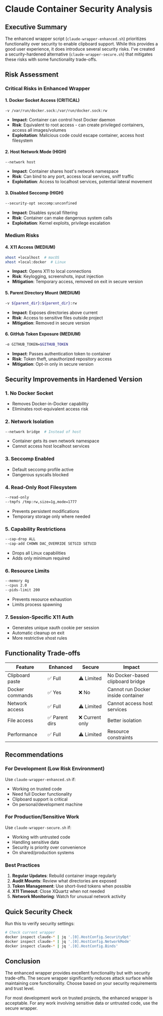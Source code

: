 # Claude Container Security Analysis

## Executive Summary

The enhanced wrapper script (`claude-wrapper-enhanced.sh`) prioritizes functionality over security to enable clipboard support. While this provides a good user experience, it does introduce several security risks. I've created a security-hardened alternative (`claude-wrapper-secure.sh`) that mitigates these risks with some functionality trade-offs.

## Risk Assessment

### Critical Risks in Enhanced Wrapper

#### 1. Docker Socket Access (CRITICAL)
```bash
-v /var/run/docker.sock:/var/run/docker.sock:rw
```
- **Impact**: Container can control host Docker daemon
- **Risk**: Equivalent to root access - can create privileged containers, access all images/volumes
- **Exploitation**: Malicious code could escape container, access host filesystem

#### 2. Host Network Mode (HIGH)
```bash
--network host
```
- **Impact**: Container shares host's network namespace
- **Risk**: Can bind to any port, access local services, sniff traffic
- **Exploitation**: Access to localhost services, potential lateral movement

#### 3. Disabled Seccomp (HIGH)
```bash
--security-opt seccomp:unconfined
```
- **Impact**: Disables syscall filtering
- **Risk**: Container can make dangerous system calls
- **Exploitation**: Kernel exploits, privilege escalation

### Medium Risks

#### 4. X11 Access (MEDIUM)
```bash
xhost +localhost  # macOS
xhost +local:docker  # Linux
```
- **Impact**: Opens X11 to local connections
- **Risk**: Keylogging, screenshots, input injection
- **Mitigation**: Temporary access, removed on exit in secure version

#### 5. Parent Directory Mount (MEDIUM)
```bash
-v ${parent_dir}:${parent_dir}:rw
```
- **Impact**: Exposes directories above current
- **Risk**: Access to sensitive files outside project
- **Mitigation**: Removed in secure version

#### 6. GitHub Token Exposure (MEDIUM)
```bash
-e GITHUB_TOKEN=$GITHUB_TOKEN
```
- **Impact**: Passes authentication token to container
- **Risk**: Token theft, unauthorized repository access
- **Mitigation**: Opt-in only in secure version

## Security Improvements in Hardened Version

### 1. No Docker Socket
- Removes Docker-in-Docker capability
- Eliminates root-equivalent access risk

### 2. Network Isolation
```bash
--network bridge  # Instead of host
```
- Container gets its own network namespace
- Cannot access host localhost services

### 3. Seccomp Enabled
- Default seccomp profile active
- Dangerous syscalls blocked

### 4. Read-Only Root Filesystem
```bash
--read-only
--tmpfs /tmp:rw,size=1g,mode=1777
```
- Prevents persistent modifications
- Temporary storage only where needed

### 5. Capability Restrictions
```bash
--cap-drop ALL
--cap-add CHOWN DAC_OVERRIDE SETGID SETUID
```
- Drops all Linux capabilities
- Adds only minimum required

### 6. Resource Limits
```bash
--memory 4g
--cpus 2.0
--pids-limit 200
```
- Prevents resource exhaustion
- Limits process spawning

### 7. Session-Specific X11 Auth
- Generates unique xauth cookie per session
- Automatic cleanup on exit
- More restrictive xhost rules

## Functionality Trade-offs

| Feature | Enhanced | Secure | Impact |
|---------|----------|---------|---------|
| Clipboard paste | ✅ Full | ⚠️ Limited | No Docker-based clipboard bridge |
| Docker commands | ✅ Yes | ❌ No | Cannot run Docker inside container |
| Network access | ✅ Full | ⚠️ Limited | Cannot access host services |
| File access | ✅ Parent dirs | ❌ Current only | Better isolation |
| Performance | ✅ Full | ⚠️ Limited | Resource constraints |

## Recommendations

### For Development (Low Risk Environment)
Use `claude-wrapper-enhanced.sh` if:
- Working on trusted code
- Need full Docker functionality
- Clipboard support is critical
- On personal/development machine

### For Production/Sensitive Work
Use `claude-wrapper-secure.sh` if:
- Working with untrusted code
- Handling sensitive data
- Security is priority over convenience
- On shared/production systems

### Best Practices

1. **Regular Updates**: Rebuild container image regularly
2. **Audit Mounts**: Review what directories are exposed
3. **Token Management**: Use short-lived tokens when possible
4. **X11 Timeout**: Close XQuartz when not needed
5. **Network Monitoring**: Watch for unusual network activity

## Quick Security Check

Run this to verify security settings:
```bash
# Check current wrapper
docker inspect claude-* | jq '.[0].HostConfig.SecurityOpt'
docker inspect claude-* | jq '.[0].HostConfig.NetworkMode'
docker inspect claude-* | jq '.[0].HostConfig.Binds'
```

## Conclusion

The enhanced wrapper provides excellent functionality but with security trade-offs. The secure wrapper significantly reduces attack surface while maintaining core functionality. Choose based on your security requirements and trust level.

For most development work on trusted projects, the enhanced wrapper is acceptable. For any work involving sensitive data or untrusted code, use the secure wrapper.